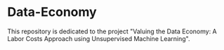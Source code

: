 # Data-Economy

This repository is dedicated to the project "Valuing the Data Economy: A Labor Costs Approach using Unsupervised Machine Learning". 
